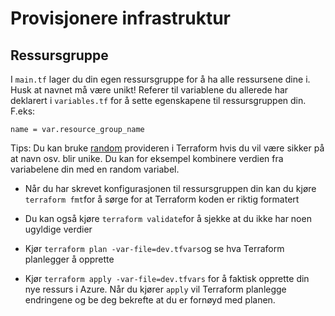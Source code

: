 # Provisjonere infrastruktur

## Ressursgruppe

I ``main.tf`` lager du din egen ressursgruppe for å ha alle ressursene dine i. Husk at navnet må være unikt! Referer til variablene du allerede har deklarert i ``variables.tf`` for å sette egenskapene til ressursgruppen din. F.eks:

``name = var.resource_group_name``
 
 Tips: Du kan bruke [random](https://registry.terraform.io/providers/hashicorp/random/latest/docs) provideren i Terraform hvis du vil være sikker på at navn osv. blir unike. Du kan for eksempel kombinere verdien fra variabelene din med en random variabel.

 - Når du har skrevet konfigurasjonen til ressursgruppen din kan du kjøre ``terraform fmt``for å sørge for at Terraform koden er riktig formatert

 - Du kan også kjøre ``terraform validate``for å sjekke at du ikke har noen ugyldige verdier

 - Kjør ``terraform plan -var-file=dev.tfvars``og se hva Terraform planlegger å opprette

 - Kjør ``terraform apply -var-file=dev.tfvars`` for å faktisk opprette din nye ressurs i Azure. Når du kjører ``apply`` vil Terraform planlegge endringene og be deg bekrefte at du er fornøyd med planen.  